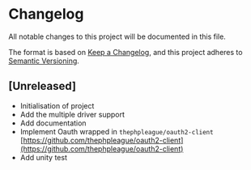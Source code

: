 # Changelog

All notable changes to this project will be documented in this file.

The format is based on [Keep a Changelog](https://keepachangelog.com/en/1.0.0/),
and this project adheres to [Semantic Versioning](https://semver.org/spec/v2.0.0.html).

## [Unreleased]

- Initialisation of project
- Add the multiple driver support
- Add documentation
- Implement Oauth wrapped in `thephpleague/oauth2-client` [https://github.com/thephpleague/oauth2-client](https://github.com/thephpleague/oauth2-client)
- Add unity test